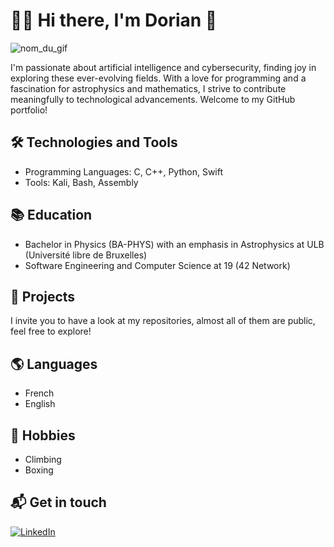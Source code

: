 # 👋🏻 Hi there, I'm Dorian 🚀

![nom_du_gif](interstellar.gif)

I'm passionate about artificial intelligence and cybersecurity, finding joy in exploring these ever-evolving fields. With a love for programming and a fascination for astrophysics and mathematics, I strive to contribute meaningfully to technological advancements. Welcome to my GitHub portfolio!

## 🛠️ Technologies and Tools

- Programming Languages: C, C++, Python, Swift
- Tools: Kali, Bash, Assembly

## 📚 Education

- Bachelor in Physics (BA-PHYS) with an emphasis in Astrophysics at ULB (Université libre de Bruxelles)
- Software Engineering and Computer Science at 19 (42 Network)

## 📂 Projects

I invite you to have a look at my repositories, almost all of them are public, feel free to explore!

## 🌎 Languages

- French
- English

## 🎯 Hobbies

- Climbing
- Boxing

## 📬 Get in touch

[![LinkedIn](https://img.shields.io/badge/linkedin-%230077B5.svg?style=for-the-badge&logo=linkedin&logoColor=white&link=https://www.linkedin.com/in/dorian-duraku/)](https://www.linkedin.com/in/dorian-duraku/)

